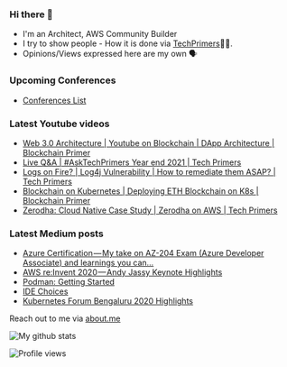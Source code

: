 ### Hi there 👋

- I'm an Architect, AWS Community Builder
- I try to show people - How it is done via [TechPrimers](https://github.com/TechPrimers)👨‍💻. 
- Opinions/Views expressed here are my own 🗣️

### Upcoming Conferences
- [Conferences List](https://techprimers.github.io/conferences.html)

### Latest Youtube videos
<!-- YOUTUBE:START -->
- [Web 3.0 Architecture | Youtube on Blockchain | DApp Architecture | Blockchain Primer](https://www.youtube.com/watch?v=hG5zFHftMDI)
- [Live Q&amp;A | #AskTechPrimers Year end 2021 | Tech Primers](https://www.youtube.com/watch?v=II1uX1kAEr4)
- [Logs on Fire? | Log4j Vulnerability | How to remediate them ASAP? | Tech Primers](https://www.youtube.com/watch?v=FDR-Vs8hR3Y)
- [Blockchain on Kubernetes | Deploying ETH Blockchain on K8s | Blockchain Primer](https://www.youtube.com/watch?v=Xw4FfuMh3T0)
- [Zerodha: Cloud Native Case Study | Zerodha on AWS | Tech Primers](https://www.youtube.com/watch?v=1TWRaH3aVHY)
<!-- YOUTUBE:END -->

### Latest Medium posts
<!-- MEDIUM:START -->
- [Azure Certification — My take on AZ-204 Exam &lpar;Azure Developer Associate&rpar; and learnings you can…](https://medium.com/techprimers/azure-certification-my-take-on-az-204-exam-azure-developer-associate-and-learnings-you-can-9113d4e5b164?source=rss-d6010e1c772d------2)
- [AWS re:Invent 2020 — Andy Jassy Keynote Highlights](https://medium.com/techprimers/aws-re-invent-2020-andy-jassy-keynote-highlights-7e554c9c6c1f?source=rss-d6010e1c772d------2)
- [Podman: Getting Started](https://medium.com/javarevisited/podman-getting-started-e7fc06961994?source=rss-d6010e1c772d------2)
- [IDE Choices](https://medium.com/techprimers/ide-choices-b54c9276a7a0?source=rss-d6010e1c772d------2)
- [Kubernetes Forum Bengaluru 2020 Highlights](https://medium.com/techprimers/kubernetes-forum-bengaluru-2020-highlights-e18b19120245?source=rss-d6010e1c772d------2)
<!-- MEDIUM:END -->


Reach out to me via [about.me](https://about.me/movingtoweb)

![My github stats](https://github-readme-stats.vercel.app/api?username=movingtoweb&show_icons=true)

![Profile views](https://komarev.com/ghpvc/?username=MovingToWeb)
